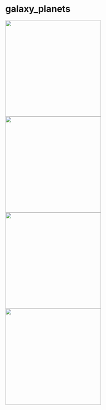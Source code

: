# galaxy_planets

<img src = "https://github.com/hirenkhasatiya/animation/assets/121547143/c3ce8b06-5bc3-4fa6-998d-be5c90e5fc69" width = 300 >
<img src = "https://github.com/hirenkhasatiya/animation/assets/121547143/a50dd59d-3a00-43cb-836b-6e51f2a62913" width = 300 >
<img src = "https://github.com/hirenkhasatiya/animation/assets/121547143/0dc98115-357e-473c-85ef-6e6d64d0dd08" width = 300 >
<img src = "https://github.com/hirenkhasatiya/animation/assets/121547143/54996d4a-160c-4c8a-8ed8-c9ba6d631b23" width = 300 >

